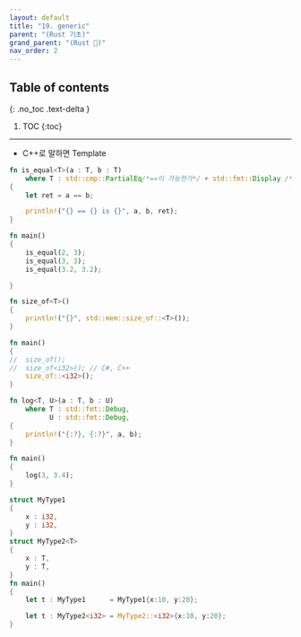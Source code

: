 ```yaml
---
layout: default
title: "19. generic"
parent: "(Rust 기초)"
grand_parent: "(Rust 🦀)"
nav_order: 2
---
```


## Table of contents
{: .no_toc .text-delta }

1. TOC
{:toc}

---

* C++로 말하면 Template

```rust
fn is_equal<T>(a : T, b : T)
	where T : std::cmp::PartialEq/*==이 가능한가*/ + std::fmt::Display /*{}로 출력이 가능한가*/
{
	let ret = a == b;

	println!("{} == {} is {}", a, b, ret);
}

fn main()
{
	is_equal(2, 3);
	is_equal(3, 3);
	is_equal(3.2, 3.2);

}
```

```rust
fn size_of<T>()
{
	println!("{}", std::mem::size_of::<T>());	
}

fn main()
{
//	size_of();
//	size_of<i32>(); // C#, C++
	size_of::<i32>();
}
```

```rust
fn log<T, U>(a : T, b : U)
	where T : std::fmt::Debug, 
		  U : std::fmt::Debug,
{
	println!("{:?}, {:?}", a, b);
}

fn main()
{
	log(3, 3.4);
}
```

```rust
struct MyType1
{
	x : i32,
	y : i32,
}
struct MyType2<T>
{
	x : T,
	y : T,
}
fn main()
{
	let t : MyType1      = MyType1{x:10, y:20};

	let t : MyType2<i32> = MyType2::<i32>{x:10, y:20};
}
```